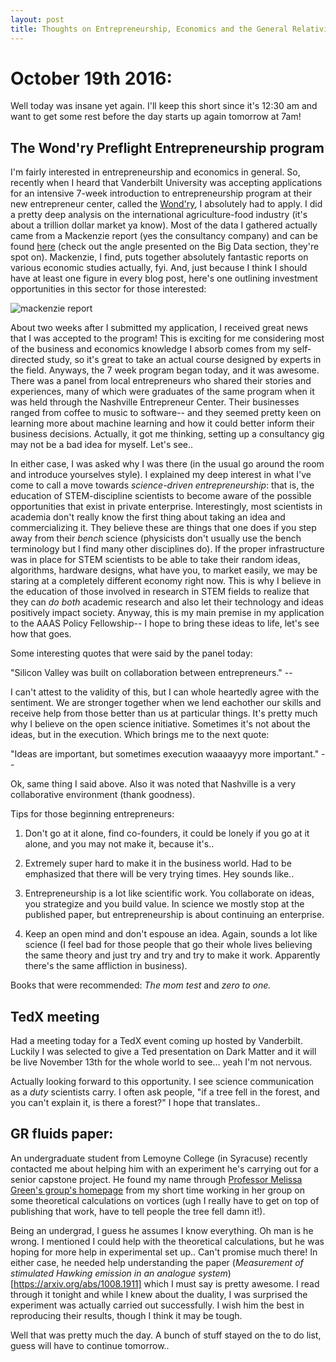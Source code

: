 ```yaml
---
layout: post
title: Thoughts on Entrepreneurship, Economics and the General Relativity - Fluid Dynamics duality.
---
```


# October 19th 2016: 

Well today was insane yet again. I'll keep this short since it's 12:30 am and want to get some rest before the day starts up
again tomorrow at 7am!

## The Wond'ry Preflight Entrepreneurship program

I'm fairly interested in entrepreneurship and economics in general. So, recently when I heard that Vanderbilt University was
accepting applications for an intensive 7-week introduction to entrepreneurship program at their new entrepreneur center, 
called the [Wond'ry](https://www.vanderbilt.edu/thewondry/), I absolutely had to apply. I did a pretty deep analysis on 
the international agriculture-food industry (it's about a trillion dollar market ya know). Most of the data I gathered actually
came from a Mackenzie report (yes the consultancy company) and can be found 
[here](http://www.mckinsey.com/industries/chemicals/our-insights/pursuing-the-global-opportunity-in-food-and-agribusiness) 
(check out the angle presented on the Big Data section, they're spot on). 
Mackenzie, I find, puts together absolutely fantastic reports on various economic studies actually, fyi. And, just because I
think I should have at least one figure in every blog post, here's one outlining investment opportunities in this sector for
those interested:

![mackenzie report](http://www.mckinsey.com/~/media/McKinsey/Industries/Chemicals/Our%20Insights/Pursuing%20the%20global%20opportunity%20in%20food%20and%20agribusiness/SVGZ_Pursuing_the_big_opportunity_ex2.ashx)

About two weeks after I submitted my application, I received great news that I was accepted to the program! This is exciting
for me considering most of the business and economics knowledge I absorb comes from my self-directed study, so it's great to
take an actual course designed by experts in the field. Anyways, the 7 week program began today, and it was awesome. There was
a panel from local entrepreneurs who shared their stories and experiences, many of which were graduates of the same program
when it was held through the Nashville Entrepreneur Center. Their businesses ranged from coffee to music to software-- and
they seemed pretty keen on learning more about machine learning and how it could better inform their business decisions.
Actually, it got me thinking, setting up a consultancy gig may not be a bad idea for myself. Let's see..

In either case, I was asked why I was there (in the usual go around the room and introduce yourselves style). I explained my
deep interest in what I've come to call a move towards *science-driven entrepreneurship*: that is, the education of 
STEM-discipline scientists to become aware of the possible opportunities that exist in private enterprise. Interestingly,
most scientists in academia don't really know the first thing about taking an idea and commercializing it. They believe these
are things that one does if you step away from their *bench* science (physicists don't usually use the bench terminology but
I find many other disciplines do). If the proper infrastructure was in place for STEM scientists to be able to take their
random ideas, algorithms, hardware designs, what have you, to market easily, we may be staring at a completely different
economy right now. This is why I believe in the education of those involved in research in STEM fields to realize that they can
*do both* academic research and also let their technology and ideas positively impact society. Anyway, this is my main premise
in my application to the AAAS Policy Fellowship-- I hope to bring these ideas to life, let's see how that goes.

Some interesting quotes that were said by the panel today: 

"Silicon Valley was built on collaboration between entrepreneurs." -- 

I can't attest to the validity of this, but I can whole
heartedly agree with the sentiment. We are stronger together when we lend eachother our skills and receive help from those 
better than us at particular things. It's pretty much why I believe on the open science initiative. Sometimes it's not about
the ideas, but in the execution. Which brings me to the next quote:

"Ideas are important, but sometimes execution waaaayyy more important." --

Ok, same thing I said above. Also it was noted that Nashville is a very collaborative environment (thank goodness).

Tips for those beginning entrepreneurs: 

1. Don't go at it alone, find co-founders, it could be lonely if you go at it alone, and you may not make it, because it's..

2. Extremely super hard to make it in the business world. Had to be emphasized that there will be very trying times. Hey sounds
like..

3. Entrepreneurship is a lot like scientific work. You collaborate on ideas, you strategize and you build value. In science we
mostly stop at the published paper, but entrepreneurship is about continuing an enterprise.

4. Keep an open mind and don't espouse an idea. Again, sounds a lot like science (I feel bad for those people that go their
whole lives believing the same theory and just try and try and try to make it work. Apparently there's the same affliction in
business).

Books that were recommended: *The mom test* and *zero to one.*

## TedX meeting

Had a meeting today for a TedX event coming up hosted by Vanderbilt. Luckily I was selected to give a Ted presentation on 
Dark Matter and it will be live November 13th for the whole world to see... yeah I'm not nervous.

Actually looking forward to this opportunity. I see science communication as a *duty* scientists carry. I often ask people,
"if a tree fell in the forest, and you can't explain it, is there a forest?" I hope that translates..

## GR fluids paper:

An undergraduate student from Lemoyne College (in Syracuse) recently contacted me about helping him with an experiment he's
carrying out for a senior capstone project. He found my name through 
[Professor Melissa Green's group's homepage](http://greenfluids.syr.edu/people.html) from my short time working in her group
on some theoretical calculations on vortices (ugh I really have to get on top of publishing that work, have to tell people
the tree fell damn it!). 

Being an undergrad, I guess he assumes I know everything. Oh man is he wrong. I mentioned I could help with the theoretical
calculations, but he was hoping for more help in experimental set up.. Can't promise much there! In either case, he needed
help understanding the paper (*Measurement of stimulated Hawking emission in an analogue system*)[https://arxiv.org/abs/1008.1911]
which I must say is pretty awesome. I read through it tonight and while I knew about the duality, I was surprised the experiment
was actually carried out successfully. I wish him the best in reproducing their results, though I think it may be tough.

Well that was pretty much the day. A bunch of stuff stayed on the to do list, guess will have to continue tomorrow..

